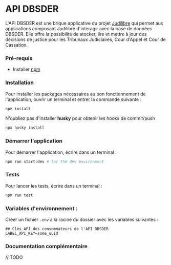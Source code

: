 # API DBSDER

L'API DBSDER est une brique applicative du projet [Judilibre](https://www.courdecassation.fr/toutes-les-actualites/2021/10/01/judilibre-les-decisions-judiciaires-en-open-data) qui permet aux applications composant Judilibre d'interagir avec la base de données DBSDER. 
Elle offre la possibilité de stocker, lire et mettre à jour des décisions de justice pour les Tribunaux Judiciaires, Cour d'Appel et Cour de Cassation. 

### Pré-requis
- Installer [npm](https://docs.npmjs.com/downloading-and-installing-node-js-and-npm) 

### Installation 

Pour installer les packages nécessaires au bon fonctionnement de l'application, ouvrir un terminal et entrer la commande suivante : 
```bash
npm install
```  
N'oubliez pas d'installer **husky** pour obtenir les hooks de commit/push
```bash
npx husky install
```

### Démarrer l'application

Pour démarrer l'application, écrire dans un terminal : 

 ```bash
npm run start:dev # for the dev environment
 ```

### Tests

Pour lancer les tests, écrire dans un terminal : 

 ```bash
npm run test
 ```

### Variables d'environnement : 

Créer un fichier `.env` à la racine du dossier avec les variables suivantes :

```.env
## Clés API des consommateurs de l'API DBSDER
LABEL_API_KEY=some_uuid
```

### Documentation complémentaire 

// TODO

